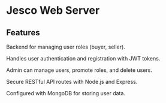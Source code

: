 # Jesco Web Server

## Features

Backend for managing user roles (buyer, seller).

Handles user authentication and registration with JWT tokens.

Admin can manage users, promote roles, and delete users.

Secure RESTful API routes with Node.js and Express.

Configured with MongoDB for storing user data.
